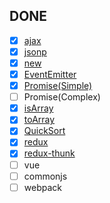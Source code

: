 ## DONE

+ [x] [ajax](./ajax/index.js)
+ [x] [jsonp](./jsonp/index.js)
+ [x] [new](./new/index.js)
+ [x] [EventEmitter](./event_emitter/index.js)
+ [x] [Promise(Simple)](./promise/index.js)
+ [ ] Promise(Complex)
+ [x] [isArray](./isArray/index.js)
+ [x] [toArray](./toArray/index.js)
+ [x] [QuickSort](./quickSort/index.js)
+ [x] [redux](./redux/index.js)
+ [x] [redux-thunk](./redux_thunk/index.js)
+ [ ] vue
+ [ ] commonjs
+ [ ] webpack
